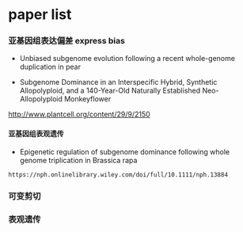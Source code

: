 # paper list

### 亚基因组表达偏差 express bias

+   Unbiased subgenome evolution following a recent whole-genome duplication in pear  

+   Subgenome Dominance in an Interspecific Hybrid, Synthetic Allopolyploid, and a 140-Year-Old Naturally Established Neo-Allopolyploid Monkeyflower  

   http://www.plantcell.org/content/29/9/2150 

  #### 亚基因组表观遗传

  +  Epigenetic regulation of subgenome dominance following whole genome triplication in Brassica rapa  

    https://nph.onlinelibrary.wiley.com/doi/full/10.1111/nph.13884 



### 可变剪切





### 表观遗传


